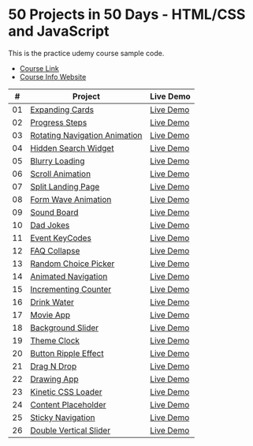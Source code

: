 # 50 Projects in 50 Days - HTML/CSS and JavaScript

This is the practice udemy course sample code.

-   [Course Link](https://www.udemy.com/course/50-projects-50-days)
-   [Course Info Website](https://50projects50days.com)


|  #  | Project                                                                                                                     | Live Demo                                                                         |
| :-: | --------------------------------------------------------------------------------------------------------------------------- | --------------------------------------------------------------------------------- |
| 01  | [Expanding Cards](https://github.com/e04ji3w94gj94/50-Projects-In-50-Days---HTML-CSS-JavaScript/tree/main/Day1-ExpandingCards)                             | [Live Demo](https://e04ji3w94gj94.github.io/50-Projects-In-50-Days---HTML-CSS-JavaScript/Day1-ExpandingCards/)               |
| 02  | [Progress Steps](https://github.com/e04ji3w94gj94/50-Projects-In-50-Days---HTML-CSS-JavaScript/tree/main/Day2-ProgressSteps)                               | [Live Demo](https://e04ji3w94gj94.github.io/50-Projects-In-50-Days---HTML-CSS-JavaScript/Day2-ProgressSteps/)                |
| 03  | [Rotating Navigation Animation](https://github.com/e04ji3w94gj94/50-Projects-In-50-Days---HTML-CSS-JavaScript/tree/main/Day3-RotatingNavigation) | [Live Demo](https://e04ji3w94gj94.github.io/50-Projects-In-50-Days---HTML-CSS-JavaScript/Day3-RotatingNavigation/) |
| 04  | [Hidden Search Widget](https://github.com/e04ji3w94gj94/50-Projects-In-50-Days---HTML-CSS-JavaScript/tree/main/Day4-HiddenSearchWidget) | [Live Demo](https://e04ji3w94gj94.github.io/50-Projects-In-50-Days---HTML-CSS-JavaScript/Day4-HiddenSearchWidget/) |
| 05  | [Blurry Loading](https://github.com/e04ji3w94gj94/50-Projects-In-50-Days---HTML-CSS-JavaScript/tree/main/Day5-BlurryLoading) | [Live Demo](https://e04ji3w94gj94.github.io/50-Projects-In-50-Days---HTML-CSS-JavaScript/Day5-BlurryLoading/) |
| 06  | [Scroll Animation](https://github.com/e04ji3w94gj94/50-Projects-In-50-Days---HTML-CSS-JavaScript/tree/main/Day6-ScrollAnimation) | [Live Demo](https://e04ji3w94gj94.github.io/50-Projects-In-50-Days---HTML-CSS-JavaScript/Day6-ScrollAnimation/) |
| 07  | [Split Landing Page](https://github.com/e04ji3w94gj94/50-Projects-In-50-Days---HTML-CSS-JavaScript/tree/main/Day7-SplitLandingPage) | [Live Demo](https://e04ji3w94gj94.github.io/50-Projects-In-50-Days---HTML-CSS-JavaScript/Day7-SplitLandingPage/) |
| 08  | [Form Wave Animation](https://github.com/e04ji3w94gj94/50-Projects-In-50-Days---HTML-CSS-JavaScript/tree/main/Day8-FormWaveAnimation) | [Live Demo](https://e04ji3w94gj94.github.io/50-Projects-In-50-Days---HTML-CSS-JavaScript/Day8-FormWaveAnimation/) |
| 09  | [Sound Board](https://github.com/e04ji3w94gj94/50-Projects-In-50-Days---HTML-CSS-JavaScript/tree/main/Day9-SoundBoard) | [Live Demo](https://e04ji3w94gj94.github.io/50-Projects-In-50-Days---HTML-CSS-JavaScript/Day9-SoundBoard/) |
| 10  | [Dad Jokes](https://github.com/e04ji3w94gj94/50-Projects-In-50-Days---HTML-CSS-JavaScript/tree/main/Day10-DadJokes) | [Live Demo](https://e04ji3w94gj94.github.io/50-Projects-In-50-Days---HTML-CSS-JavaScript/Day10-DadJokes/) |
| 11  | [Event KeyCodes](https://github.com/e04ji3w94gj94/50-Projects-In-50-Days---HTML-CSS-JavaScript/tree/main/Day11-EventKeyCodes) | [Live Demo](https://e04ji3w94gj94.github.io/50-Projects-In-50-Days---HTML-CSS-JavaScript/Day11-EventKeyCodes/) |
| 12  | [FAQ Collapse](https://github.com/e04ji3w94gj94/50-Projects-In-50-Days---HTML-CSS-JavaScript/tree/main/Day12-FAQCollapse) | [Live Demo](https://e04ji3w94gj94.github.io/50-Projects-In-50-Days---HTML-CSS-JavaScript/Day12-FAQCollapse/) |
| 13  | [Random Choice Picker](https://github.com/e04ji3w94gj94/50-Projects-In-50-Days---HTML-CSS-JavaScript/tree/main/Day13-RandomChoicePicker) | [Live Demo](https://e04ji3w94gj94.github.io/50-Projects-In-50-Days---HTML-CSS-JavaScript/Day13-RandomChoicePicker/) |
| 14  | [Animated Navigation](https://github.com/e04ji3w94gj94/50-Projects-In-50-Days---HTML-CSS-JavaScript/tree/main/Day14-AnimatedNavigation) | [Live Demo](https://e04ji3w94gj94.github.io/50-Projects-In-50-Days---HTML-CSS-JavaScript/Day14-AnimatedNavigation/) |
| 15  | [Incrementing Counter](https://github.com/e04ji3w94gj94/50-Projects-In-50-Days---HTML-CSS-JavaScript/tree/main/Day15-IncrementingCounter) | [Live Demo](https://e04ji3w94gj94.github.io/50-Projects-In-50-Days---HTML-CSS-JavaScript/Day15-IncrementingCounter/) |
| 16  | [Drink Water](https://github.com/e04ji3w94gj94/50-Projects-In-50-Days---HTML-CSS-JavaScript/tree/main/Day16-DrinkWater) | [Live Demo](https://e04ji3w94gj94.github.io/50-Projects-In-50-Days---HTML-CSS-JavaScript/Day16-DrinkWater/) |
| 17  | [Movie App](https://github.com/e04ji3w94gj94/50-Projects-In-50-Days---HTML-CSS-JavaScript/tree/main/Day17-MovieApp) | [Live Demo](https://e04ji3w94gj94.github.io/50-Projects-In-50-Days---HTML-CSS-JavaScript/Day17-MovieApp/) |
| 18  | [Background Slider](https://github.com/e04ji3w94gj94/50-Projects-In-50-Days---HTML-CSS-JavaScript/tree/main/Day18-BackgroundSlider) | [Live Demo](https://e04ji3w94gj94.github.io/50-Projects-In-50-Days---HTML-CSS-JavaScript/Day18-BackgroundSlider/) |
| 19  | [Theme Clock](https://github.com/e04ji3w94gj94/50-Projects-In-50-Days---HTML-CSS-JavaScript/tree/main/Day19-ThemeClock) | [Live Demo](https://e04ji3w94gj94.github.io/50-Projects-In-50-Days---HTML-CSS-JavaScript/Day19-ThemeClock/) |
| 20  | [Button Ripple Effect](https://github.com/e04ji3w94gj94/50-Projects-In-50-Days---HTML-CSS-JavaScript/tree/main/Day20-ButtonRippleEffect) | [Live Demo](https://e04ji3w94gj94.github.io/50-Projects-In-50-Days---HTML-CSS-JavaScript/Day20-ButtonRippleEffect/) |
| 21  | [Drag N Drop](https://github.com/e04ji3w94gj94/50-Projects-In-50-Days---HTML-CSS-JavaScript/tree/main/Day21-DragNDrop) | [Live Demo](https://e04ji3w94gj94.github.io/50-Projects-In-50-Days---HTML-CSS-JavaScript/Day21-DragNDrop/) |
| 22  | [Drawing App](https://github.com/e04ji3w94gj94/50-Projects-In-50-Days---HTML-CSS-JavaScript/tree/main/Day22-DrawingApp) | [Live Demo](https://e04ji3w94gj94.github.io/50-Projects-In-50-Days---HTML-CSS-JavaScript/Day22-DrawingApp/) |
| 23  | [Kinetic CSS Loader](https://github.com/e04ji3w94gj94/50-Projects-In-50-Days---HTML-CSS-JavaScript/tree/main/Day23-KineticCSSLoader) | [Live Demo](https://e04ji3w94gj94.github.io/50-Projects-In-50-Days---HTML-CSS-JavaScript/Day23-KineticCSSLoader/) |
| 24  | [Content Placeholder](https://github.com/e04ji3w94gj94/50-Projects-In-50-Days---HTML-CSS-JavaScript/tree/main/Day24-ContentPlaceholder) | [Live Demo](https://e04ji3w94gj94.github.io/50-Projects-In-50-Days---HTML-CSS-JavaScript/Day24-ContentPlaceholder/) |
| 25  | [Sticky Navigation](https://github.com/e04ji3w94gj94/50-Projects-In-50-Days---HTML-CSS-JavaScript/tree/main/Day25-StickyNavigation) | [Live Demo](https://e04ji3w94gj94.github.io/50-Projects-In-50-Days---HTML-CSS-JavaScript/Day25-StickyNavigation/) |
| 26  | [Double Vertical Slider](https://github.com/e04ji3w94gj94/50-Projects-In-50-Days---HTML-CSS-JavaScript/tree/main/Day26-DoubleVerticalSlider) | [Live Demo](https://e04ji3w94gj94.github.io/50-Projects-In-50-Days---HTML-CSS-JavaScript/Day26-DoubleVerticalSlider/) |